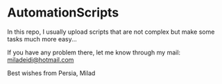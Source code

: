# AutomationScripts

In this repo, I usually upload scripts that are not complex but make some tasks much more easy...

If you have any problem there, let me know through my mail: miladeidi@hotmail.com

Best wishes from Persia,
Milad
